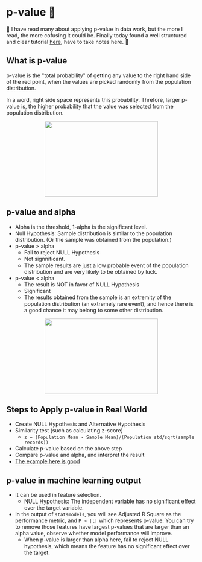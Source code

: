 # p-value 🔮


💖 I have read many about applying p-value in data work, but the more I read, the more cofusing it could be. Finally today found a well structured and clear tutorial [here][1], have to take notes here. 💖

## What is p-value
p-value is the "total probability" of getting any value to the right hand side of the red point, when the values are picked randomly from the population distribution. 

In a word, right side space represents this probability. Threfore, larger p-value is, the higher probability that the value was selected from the population distribution.
<p align="center">
  <img width="300" height="200" src="https://github.com/hanhanwu/Hanhan_Data_Science_Practice/blob/master/Applied_Statistics/Learning_Notes/images/p-value.png">
</p>

## p-value and alpha

* Alpha is the threshold, 1-alpha is the significant level.
* Null Hypothesis: Sample distribution is similar to the population distribution. (Or the sample was obtained from the population.)
* p-value > alpha
  * Fail to reject NULL Hypothesis
  * Not signnificant.
  * The sample results are just a low probable event of the population distribution and are very likely to be obtained by luck.
* p-value < alpha
  * The result is NOT in favor of NULL Hypothesis
  * Significant
  * The results obtained from the sample is an extremity of the population distribution (an extremely rare event), and hence there is a good chance it may belong to some other distribution.
<p align="center">
  <img width="300" height="200" src="https://github.com/hanhanwu/Hanhan_Data_Science_Practice/blob/master/Applied_Statistics/Learning_Notes/images/p_value_alpha.png">
</p>

## Steps to Apply p-value in Real World
* Create NULL Hypothesis and Alternative Hypothesis
* Similarity test (such as calculating z-score)
  * `z = (Population Mean - Sample Mean)/(Population std/sqrt(sample records))`
* Calculate p-value based on the above step
* Compare p-value and alpha, and interpret the result
* [The example here is good][1]

## p-value in machine learning output
* It can be used in feature selection.
  * NULL Hypothesis: The independent variable has no significant effect over the target variable.
* In the output of `statsmodels`, you will see Adjusted R Square as the performance metric, and `P > |t|` which represents p-value. You can try to remove those features have largest p-values that are larger than an alpha value, observe whether model performance will improve.
  * When p-value is larger than alpha here, fail to reject NULL hypothesis, which means the feature has no significant effect over the target.




[1]:https://www.analyticsvidhya.com/blog/2019/09/everything-know-about-p-value-from-scratch-data-science/?utm_source=feedburner&utm_medium=email&utm_campaign=Feed%3A+AnalyticsVidhya+%28Analytics+Vidhya%29
